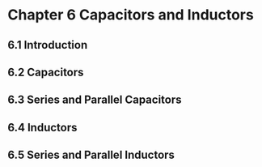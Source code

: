 # Chapter 6 Capacitors and Inductors

## 6.1 Introduction

## 6.2 Capacitors

## 6.3 Series and Parallel Capacitors

## 6.4 Inductors

## 6.5 Series and Parallel Inductors